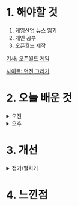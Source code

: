 
# 1. 해야할 것

1. 게임산업 뉴스 읽기 
2. 개인 공부  
3. 오픈월드 제작

[기사: 오픈월드 게임](https://www.gameinsight.co.kr/news/articleView.html?idxno=32990)

[사이트: 던전 그리기](https://www.dungeonscrawl.com/)

# 2. 오늘 배운 것

<details>
<summary>오전</summary>

## 오늘의 뉴스
### 오픈월드 게임
![image](https://github.com/user-attachments/assets/5db35d09-d49a-4f71-a053-f10944535b35)

오픈월드가 요즘 트렌드다.\
확실히 던전형식으로 이루어진 게임보다는 직접 새로운 세상을 보고 탐험하는게 게임에 더 와닿는 느낌이다.\
이번에 오픈월드 레벨 제작하려고 준비하고 있다.

오늘은 이 레벨 제작에 대한 아이디어를 적고 구체화하는 일을 해봐야겠다.

![image](https://github.com/user-attachments/assets/0d55275b-9281-49ae-8ddd-1e0df95bfcc0)

![image](https://github.com/user-attachments/assets/b80b694e-1637-4555-95e7-362d410d4dc3)

![image](https://github.com/user-attachments/assets/74dacf98-2817-47f7-8d33-4525f990393a)

![image](https://github.com/user-attachments/assets/5e5f0f4c-e0a9-4e08-9807-69965a205865)

</details>


<details>
<summary>오후</summary>

## 오픈월드 레벨 기획
![image](https://github.com/user-attachments/assets/84b74689-cf00-4958-99d2-a327e49c0167)

1. 오행_화수목금토 로 봉인된 랜드마크
2. 가장 낮은곳에 봉인
3. 지형을 이용한 시야제한
4. 봉인 해제 자체가 강신 의식임 > 이후 2탄을 만들 수 있을 것 같다.

금>화>토>목>수

![image](https://github.com/user-attachments/assets/ea19988b-7be4-41f8-b379-171471cfe84d)

![image](https://github.com/user-attachments/assets/c5d82487-2e1d-4a80-88d4-b0ddfe18260b)

![image](https://github.com/user-attachments/assets/d97e288e-aa14-4275-81d8-09fd61155de7)

![image](https://github.com/user-attachments/assets/f0422e53-401e-40c3-97b7-d819623007ba)



</details>




# 3. 개선


<details>
<summary>접기/펼치기</summary>


</details>



# 4. 느낀점


